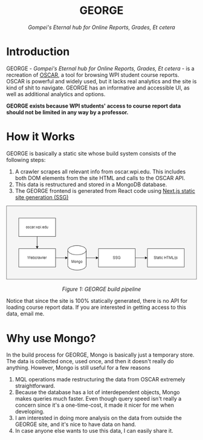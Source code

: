 <h1 align="center">GEORGE</h1>
<p align="center"><i>Gompei's Eternal hub for Online Reports, Grades, Et cetera</i></p>

# Introduction

GEORGE - _Gompei's Eternal hub for Online Reports, Grades, Et cetera_ - is a recreation of [OSCAR](https://oscar.wpi.edu/), a tool for browsing WPI student course reports. OSCAR is powerful and widely used, but it lacks real analytics and the site is kind of shit to navigate. GEORGE has an informative and accessible UI, as well as additional analytics and options.

**GEORGE exists because WPI students' access to course report data should not be limited in any way by a professor.**

# How it Works

GEORGE is basically a static site whose build system consists of the following steps:

1. A crawler scrapes all relevant info from oscar.wpi.edu. This includes both DOM elements from the site HTML and calls to the OSCAR API.
2. This data is restructured and stored in a MongoDB database.
3. The GEORGE frontend is generated from React code using [Next.js static site generation (SSG)](https://nextjs.org/docs/basic-features/data-fetching/get-static-props)

<p align="center">
<img src="public/pipeline.png"/>
</p>

<p align="center">
<i>Figure 1: GEORGE build pipeline</i>
</p>

Notice that since the site is 100% statically generated, there is no API for loading course report data. If you are interested in getting access to this data, email me.

# Why use Mongo?

In the build process for GEORGE, Mongo is basically just a temporary store. The data is collected once, used once, and then it doesn't really do anything. However, Mongo is still useful for a few reasons

1. MQL operations made restructuring the data from OSCAR extremely straightforward.
2. Because the database has a lot of interdependent objects, Mongo makes queries much faster. Even though query speed isn't really a concern since it's a one-time-cost, it made it nicer for me when developing.
3. I am interested in doing more analysis on the data from outside the GEORGE site, and it's nice to have data on hand.
4. In case anyone else wants to use this data, I can easily share it.
